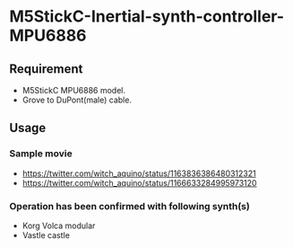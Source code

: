 # M5StickC-Inertial-synth-controller-MPU6886

## Requirement
- M5StickC MPU6886 model.
- Grove to DuPont(male) cable.

## Usage
### Sample movie
- https://twitter.com/witch_aquino/status/1163836386480312321
- https://twitter.com/witch_aquino/status/1166633284995973120

### Operation has been confirmed with following synth(s)
- Korg Volca modular
- Vastle castle


    
